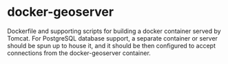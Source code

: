 # docker-geoserver
Dockerfile and supporting scripts for building a docker container served by Tomcat. For PostgreSQL database support, a separate container or server should be spun up to house it, and it should be then configured to accept connections from the docker-geoserver container.
